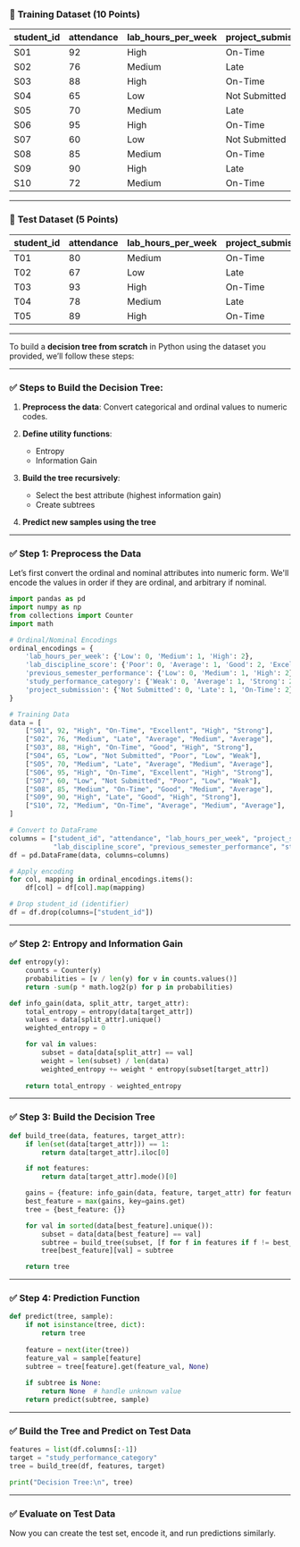 
### 📘 **Training Dataset (10 Points)**

| student\_id | attendance | lab\_hours\_per\_week | project\_submission | lab\_discipline\_score | previous\_semester\_performance | study\_performance\_category |
| ----------- | ---------- | --------------------- | ------------------- | ---------------------- | ------------------------------- | ---------------------------- |
| S01         | 92         | High                  | On-Time             | Excellent              | High                            | Strong                       |
| S02         | 76         | Medium                | Late                | Average                | Medium                          | Average                      |
| S03         | 88         | High                  | On-Time             | Good                   | High                            | Strong                       |
| S04         | 65         | Low                   | Not Submitted       | Poor                   | Low                             | Weak                         |
| S05         | 70         | Medium                | Late                | Average                | Medium                          | Average                      |
| S06         | 95         | High                  | On-Time             | Excellent              | High                            | Strong                       |
| S07         | 60         | Low                   | Not Submitted       | Poor                   | Low                             | Weak                         |
| S08         | 85         | Medium                | On-Time             | Good                   | Medium                          | Average                      |
| S09         | 90         | High                  | Late                | Good                   | High                            | Strong                       |
| S10         | 72         | Medium                | On-Time             | Average                | Medium                          | Average                      |

---

### 📗 **Test Dataset (5 Points)**

| student\_id | attendance | lab\_hours\_per\_week | project\_submission | lab\_discipline\_score | previous\_semester\_performance | study\_performance\_category |
| ----------- | ---------- | --------------------- | ------------------- | ---------------------- | ------------------------------- | ---------------------------- |
| T01         | 80         | Medium                | On-Time             | Good                   | Medium                          | Average                      |
| T02         | 67         | Low                   | Late                | Poor                   | Low                             | Weak                         |
| T03         | 93         | High                  | On-Time             | Excellent              | High                            | Strong                       |
| T04         | 78         | Medium                | Late                | Average                | Medium                          | Average                      |
| T05         | 89         | High                  | On-Time             | Good                   | High                            | Strong                       |

---

To build a **decision tree from scratch** in Python using the dataset you provided, we’ll follow these steps:

---

### ✅ **Steps to Build the Decision Tree:**

1. **Preprocess the data**: Convert categorical and ordinal values to numeric codes.
2. **Define utility functions**:

   * Entropy
   * Information Gain
3. **Build the tree recursively**:

   * Select the best attribute (highest information gain)
   * Create subtrees
4. **Predict new samples using the tree**

---

### ✅ **Step 1: Preprocess the Data**

Let’s first convert the ordinal and nominal attributes into numeric form. We'll encode the values in order if they are ordinal, and arbitrary if nominal.

```python
import pandas as pd
import numpy as np
from collections import Counter
import math

# Ordinal/Nominal Encodings
ordinal_encodings = {
    'lab_hours_per_week': {'Low': 0, 'Medium': 1, 'High': 2},
    'lab_discipline_score': {'Poor': 0, 'Average': 1, 'Good': 2, 'Excellent': 3},
    'previous_semester_performance': {'Low': 0, 'Medium': 1, 'High': 2},
    'study_performance_category': {'Weak': 0, 'Average': 1, 'Strong': 2},
    'project_submission': {'Not Submitted': 0, 'Late': 1, 'On-Time': 2},
}

# Training Data
data = [
    ["S01", 92, "High", "On-Time", "Excellent", "High", "Strong"],
    ["S02", 76, "Medium", "Late", "Average", "Medium", "Average"],
    ["S03", 88, "High", "On-Time", "Good", "High", "Strong"],
    ["S04", 65, "Low", "Not Submitted", "Poor", "Low", "Weak"],
    ["S05", 70, "Medium", "Late", "Average", "Medium", "Average"],
    ["S06", 95, "High", "On-Time", "Excellent", "High", "Strong"],
    ["S07", 60, "Low", "Not Submitted", "Poor", "Low", "Weak"],
    ["S08", 85, "Medium", "On-Time", "Good", "Medium", "Average"],
    ["S09", 90, "High", "Late", "Good", "High", "Strong"],
    ["S10", 72, "Medium", "On-Time", "Average", "Medium", "Average"],
]

# Convert to DataFrame
columns = ["student_id", "attendance", "lab_hours_per_week", "project_submission", 
           "lab_discipline_score", "previous_semester_performance", "study_performance_category"]
df = pd.DataFrame(data, columns=columns)

# Apply encoding
for col, mapping in ordinal_encodings.items():
    df[col] = df[col].map(mapping)

# Drop student_id (identifier)
df = df.drop(columns=["student_id"])
```

---

### ✅ **Step 2: Entropy and Information Gain**

```python
def entropy(y):
    counts = Counter(y)
    probabilities = [v / len(y) for v in counts.values()]
    return -sum(p * math.log2(p) for p in probabilities)

def info_gain(data, split_attr, target_attr):
    total_entropy = entropy(data[target_attr])
    values = data[split_attr].unique()
    weighted_entropy = 0

    for val in values:
        subset = data[data[split_attr] == val]
        weight = len(subset) / len(data)
        weighted_entropy += weight * entropy(subset[target_attr])
        
    return total_entropy - weighted_entropy
```

---

### ✅ **Step 3: Build the Decision Tree**

```python
def build_tree(data, features, target_attr):
    if len(set(data[target_attr])) == 1:
        return data[target_attr].iloc[0]

    if not features:
        return data[target_attr].mode()[0]

    gains = {feature: info_gain(data, feature, target_attr) for feature in features}
    best_feature = max(gains, key=gains.get)
    tree = {best_feature: {}}

    for val in sorted(data[best_feature].unique()):
        subset = data[data[best_feature] == val]
        subtree = build_tree(subset, [f for f in features if f != best_feature], target_attr)
        tree[best_feature][val] = subtree

    return tree
```

---

### ✅ **Step 4: Prediction Function**

```python
def predict(tree, sample):
    if not isinstance(tree, dict):
        return tree
    
    feature = next(iter(tree))
    feature_val = sample[feature]
    subtree = tree[feature].get(feature_val, None)
    
    if subtree is None:
        return None  # handle unknown value
    return predict(subtree, sample)
```

---

### ✅ **Build the Tree and Predict on Test Data**

```python
features = list(df.columns[:-1])
target = "study_performance_category"
tree = build_tree(df, features, target)

print("Decision Tree:\n", tree)
```

---

### ✅ **Evaluate on Test Data**

Now you can create the test set, encode it, and run predictions similarly.
